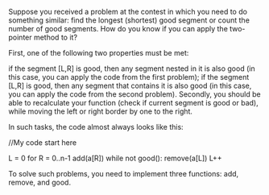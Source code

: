 Suppose you received a problem at the contest in which you need to do something similar: find the longest (shortest) good segment or count the number of good segments.
How do you know if you can apply the two-pointer method to it?

First, one of the following two properties must be met:

if the segment [L,R] is good, then any segment nested in it is also good (in this case, you can apply the code from the first problem);
if the segment [L,R] is good, then any segment that contains it is also good (in this case, you can apply the code from the second problem).
Secondly, you should be able to recalculate your function (check if current segment is good or bad), while moving the left or right border by one to the right.

In such tasks, the code almost always looks like this:

//My code start here

L = 0
for R = 0..n-1
    add(a[R])
    while not good():
        remove(a[L])
        L++


To solve such problems, you need to implement three functions: add, remove, and good.